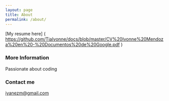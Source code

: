 ```yaml
---
layout: page
title: About
permalink: /about/
---
```


[My resume here] (
        https://github.com/TiaIvonne/docs/blob/master/CV%20Ivonne%20Mendoza%20en%20-%20Documentos%20de%20Google.pdf
      )

### More Information

Passionate about coding

### Contact me

[iyanezm@gmail.com](mailto:iyanezm@gmail.com)
